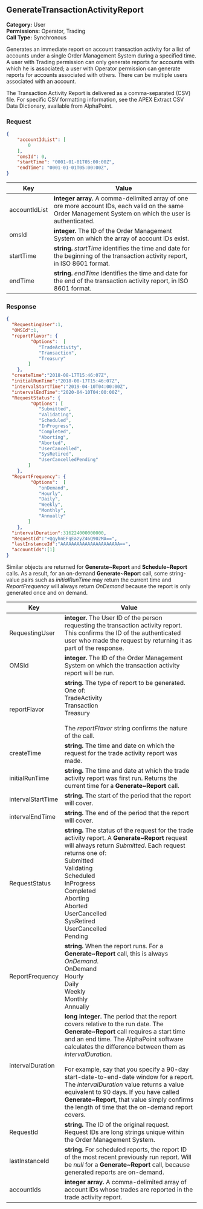 ## GenerateTransactionActivityReport

**Category:** User<br />
**Permissions:** Operator, Trading<br />
**Call Type:** Synchronous

Generates an immediate report on account transaction activity for a list of accounts under a single Order Management System during a specified time. A user with Trading permission can only generate reports for accounts with which he is associated; a user with Operator permission can generate reports for accounts associated with others. There can be multiple users associated with an account. 

The Transaction Activity Report is delivered as a comma-separated (CSV) file. For specific CSV formatting information, see the APEX Extract CSV Data Dictionary, available from AlphaPoint.

### Request

```json
{
	"accountIdList": [
		0
	],
	"omsId": 0,
	"startTime": "0001-01-01T05:00:00Z",
	"endTime": "0001-01-01T05:00:00Z",
}
```

| Key           | Value                                                        |
| ------------- | ------------------------------------------------------------ |
| accountIdList | **integer array.** A comma-delimited array of one ore more account IDs, each valid on the same Order Management System on which the user is authenticated. |
| omsId         | **integer.** The ID of the Order Management System on which the array of account IDs exist. |
| startTime     | **string.** *startTime* identifies the time and date for the beginning of the transaction activity report, in ISO 8601 format. |
| endTime       | **string.**  *endTime* identifies the time and date for the end of the transaction activity report, in ISO 8601 format. |

### Response

```json
{ 
  "RequestingUser":1,
  "OMSId":1,
  "reportFlavor": {
		 "Options":  [
			"TradeActivity",
			"Transaction",
			"Treasury"
		] 
	},
  "createTime":"2018-08-17T15:46:07Z",
  "initialRunTime":"2018-08-17T15:46:07Z",
  "intervalStartTime":"2019-04-10T04:00:00Z",
  "intervalEndTime":"2020-04-10T04:00:00Z",
  "RequestStatus": {
		 "Options": [
			"Submitted",
			"Validating",
			"Scheduled",
			"InProgress",
			"Completed",
			"Aborting",
			"Aborted",
			"UserCancelled",
			"SysRetired",
			"UserCancelledPending"
		] 
	},
  "ReportFrequency": {
		 "Options":  [
			"onDemand",
			"Hourly",
			"Daily",
			"Weekly",
			"Monthly",
			"Annually"
		] 
	},
  "intervalDuration":316224000000000,
  "RequestId":"+QgyhnEFqEazyZ46Q902MA==",
  "lastInstanceId":"AAAAAAAAAAAAAAAAAAAAAA==",
  "accountIds":[1]
}
```

Similar objects are returned for **Generate~Report** and **Schedule~Report** calls. As a result, for an on-demand **Generate~Repor**t call, some string-value pairs such as *initialRunTime* may return the current time and *ReportFrequency* will always return *OnDemand* because the report is only generated once and on demand.

| Key               | Value                                                        |
| ----------------- | ------------------------------------------------------------ |
| RequestingUser    | **integer.** The User ID of the person requesting the transaction activity report. This confirms the ID of the authenticated user who made the request by returning it as part of the response. |
| OMSId             | **integer.** The ID of the Order Management System on which the transaction activity report will be run. |
| reportFlavor      | **string.** The type of report to be generated. One of:<br />TradeActivity<br />Transaction<br />Treasury<br /><br />The *reportFlavor* string confirms the nature of the call. |
| createTime        | **string.** The time and date on which the request for the trade activity report was made. |
| initialRunTime    | **string.**  The time and date at which the trade activity report was first run. Returns the current time for a **Generate~Report** call. |
| intervalStartTime | **string.** The start of the period that the report will cover. |
| intervalEndTime   | **string.**  The end of the period that the report will cover. |
| RequestStatus     | **string.** The status of the request for the trade activity report. A **Generate~Report** request will always return *Submitted*. Each request returns one of:<br />Submitted<br />Validating<br />Scheduled<br />InProgress<br />Completed<br />Aborting<br />Aborted<br />UserCancelled<br />SysRetired<br />UserCancelled<br />Pending |
| ReportFrequency   | **string.** When the report runs. For a **Generate~Report** call, this is always *OnDemand*.<br />OnDemand<br />Hourly<br />Daily<br />Weekly<br />Monthly<br />Annually |
| intervalDuration  | **long integer.** The period that the report covers relative to the run date. The **Generate~Report** call requires a start time and an end time. The AlphaPoint software calculates the difference between them as *intervalDuration*. <br /><br />For example, say that you specify a 90-day start-date-to-end-date window for a report. The *intervalDuration* value returns a value equivalent to 90 days. If you have called **Generate~Report**, that value simply confirms the length of time that the on-demand report covers. |
| RequestId         | **string.** The ID of the original request. Request IDs are long strings unique within the Order Management System. |
| lastInstanceId    | **string.** For scheduled reports, the report ID of the most recent previously run report. Will be *null* for a **Generate~Report** call, because generated reports are on-demand. |
| accountIds        | **integer array.** A comma-delimited array of account IDs whose trades are reported in the trade activity report. |


